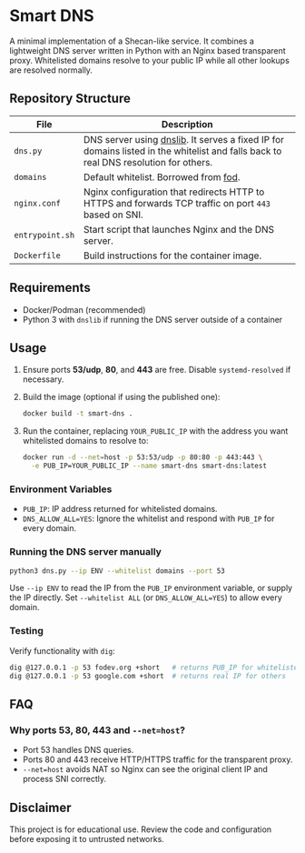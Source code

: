 # Smart DNS

A minimal implementation of a Shecan-like service. It combines a lightweight DNS server written in Python with an Nginx based transparent proxy. Whitelisted domains resolve to your public IP while all other lookups are resolved normally.

## Repository Structure

| File | Description |
|------|-------------|
| `dns.py` | DNS server using [dnslib](https://github.com/paulc/dnslib). It serves a fixed IP for domains listed in the whitelist and falls back to real DNS resolution for others. |
| `domains` | Default whitelist. Borrowed from [fod](https://github.com/freedomofdevelopers/fod). |
| `nginx.conf` | Nginx configuration that redirects HTTP to HTTPS and forwards TCP traffic on port `443` based on SNI. |
| `entrypoint.sh` | Start script that launches Nginx and the DNS server. |
| `Dockerfile` | Build instructions for the container image. |

## Requirements

- Docker/Podman (recommended)
- Python 3 with `dnslib` if running the DNS server outside of a container

## Usage

1. Ensure ports **53/udp**, **80**, and **443** are free. Disable `systemd-resolved` if necessary.
2. Build the image (optional if using the published one):

   ```bash
   docker build -t smart-dns .
   ```

3. Run the container, replacing `YOUR_PUBLIC_IP` with the address you want whitelisted domains to resolve to:

   ```bash
   docker run -d --net=host -p 53:53/udp -p 80:80 -p 443:443 \
     -e PUB_IP=YOUR_PUBLIC_IP --name smart-dns smart-dns:latest
   ```

### Environment Variables

- `PUB_IP`: IP address returned for whitelisted domains.
- `DNS_ALLOW_ALL=YES`: Ignore the whitelist and respond with `PUB_IP` for every domain.

### Running the DNS server manually

```bash
python3 dns.py --ip ENV --whitelist domains --port 53
```

Use `--ip ENV` to read the IP from the `PUB_IP` environment variable, or supply the IP directly. Set `--whitelist ALL` (or `DNS_ALLOW_ALL=YES`) to allow every domain.

### Testing

Verify functionality with `dig`:

```bash
dig @127.0.0.1 -p 53 fodev.org +short   # returns PUB_IP for whitelisted domain
dig @127.0.0.1 -p 53 google.com +short  # returns real IP for others
```

## FAQ

### Why ports 53, 80, 443 and `--net=host`?

- Port 53 handles DNS queries.
- Ports 80 and 443 receive HTTP/HTTPS traffic for the transparent proxy.
- `--net=host` avoids NAT so Nginx can see the original client IP and process SNI correctly.

## Disclaimer

This project is for educational use. Review the code and configuration before exposing it to untrusted networks.
